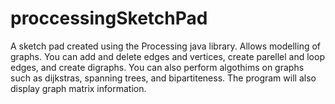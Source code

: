 # proccessingSketchPad
 
A sketch pad created using the Processing java library. Allows modelling of graphs. You can add and delete edges and vertices, create parellel and loop edges, and create digraphs. You can also perform algothims on graphs such as dijkstras, spanning trees, and bipartiteness. The program will also display graph matrix information. 
